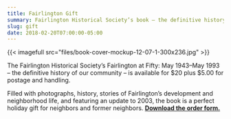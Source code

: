 ```yaml
---
title: Fairlington Gift
summary: Fairlington Historical Society’s book – the definitive history of our community – is available for sale.
slug: gift
date: 2018-02-20T07:00:00-05:00
---
```


{{< imagefull src="files/book-cover-mockup-12-07-1-300x236.jpg" >}}

The Fairlington Historical Society’s Fairlington at Fifty: May 1943–May 1993 – the definitive history of our community – is available for $20 plus $5.00 for postage and handling.

Filled with photographs, history, stories of Fairlington’s development and neighborhood life, and featuring an update to 2003, the book is a perfect holiday gift for neighbors and former neighbors. **[Download the order form.](files/Fairlington-at-50-CF-Memorial-Edition-Order-Form.doc)**